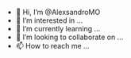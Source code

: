 - 👋 Hi, I’m @AlexsandroMO
- 👀 I’m interested in ...
- 🌱 I’m currently learning ...
- 💞️ I’m looking to collaborate on ...
- 📫 How to reach me ...

<!---
AlexsandroMO/AlexsandroMO is a ✨ special ✨ repository because its `README.md` (this file) appears on your GitHub profile.
You can click the Preview link to take a look at your changes.
--->
